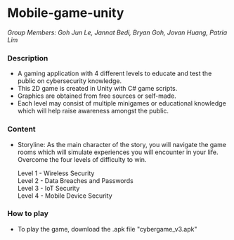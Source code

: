 # Mobile-game-unity
*Group Members: Goh Jun Le, Jannat Bedi, Bryan Goh, Jovan Huang, Patria Lim*

### Description
- A gaming application with 4 different levels to educate and test the public on cybersecurity knowledge. <br>
- This 2D game is created in Unity with C# game scripts. <br>
- Graphics are obtained from free sources or self-made. <br>
- Each level may consist of multiple minigames or educational knowledge which will help raise awareness amongst the public. <br>

### Content
- Storyline: As the main character of the story, you will navigate the game rooms which will simulate experiences you will encounter in your life. Overcome the four levels of difficulty to win. <br>

&nbsp;&nbsp;&nbsp;&nbsp;&nbsp;&nbsp;Level 1 - Wireless Security<br>
&nbsp;&nbsp;&nbsp;&nbsp;&nbsp;&nbsp;Level 2 - Data Breaches and Passwords<br>
&nbsp;&nbsp;&nbsp;&nbsp;&nbsp;&nbsp;Level 3 - IoT Security<br>
&nbsp;&nbsp;&nbsp;&nbsp;&nbsp;&nbsp;Level 4 - Mobile Device Security<br>

### How to play
- To play the game, download the .apk file "cybergame_v3.apk"


